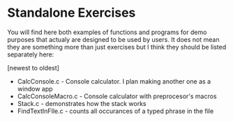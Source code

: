 # Standalone Exercises
You will find here both examples of functions and programs for demo purposes that actualy are designed to be used by users.
It does not mean they are something more than just exercises but I think they should be listed separately here:

\[newest to oldest]
- CalcConsole.c - Console calculator. I plan making another one as a window app
- CalcConsoleMacro.c - Console calculator with preprocesor's macros
- Stack.c - demonstrates how the stack works
- FindTextInFIle.c - counts all occurances of a typed phrase in the file
